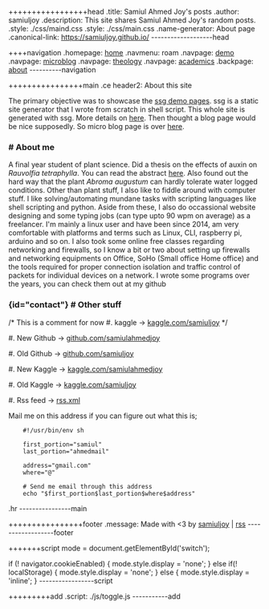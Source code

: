+++++++++++++++++head
.title: Samiul Ahmed Joy's posts
.author: samiuljoy
.description: This site shares Samiul Ahmed Joy's random posts. 
.style: ./css/maind.css
.style: ./css/main.css
.name-generator: About page
.canonical-link: https://samiuljoy.github.io/
-------------------head

++++navigation
.homepage: [home](./index.html)
.navmenu: roam
.navpage: [demo](./demo/base.html)
.navpage: [microblog](./microblog/base.html)
.navpage: [theology](theology/base.html)
.navpage: [academics](academics/base.html)
.backpage: [about](./about.html)
----------navigation

++++++++++++++++main
.ce header2: About this site

The primary objective was to showcase the [ssg demo pages](demo/base.html). ssg is a static site generator that I wrote from scratch in shell script. This whole site is generated with ssg. More details on [here](https://github.com/samiuljoy/ssg). Then thought a blog page would be nice supposedly. So micro blog page is over [here](microblog/base.html).

### # About me

A final year student of plant science. Did a thesis on the effects of auxin on _Rauvolfia tetraphylla_. You can read the abstract [here](assets/abstract2.pdf). Also found out the hard way that the plant _Abroma augustum_ can hardly tolerate water logged conditions. Other than plant stuff, I also like to fiddle around with computer stuff. I like solving/automating mundane tasks with scripting languages like shell scripting and python. Aside from these, I also do occassional website designing and some typing jobs (can type upto 90 wpm on average) as a freelancer. I'm mainly a linux user and have been since 2014, am very comfortable with platforms and terms such as Linux, CLI, raspberry pi, arduino and so on. I also took some online free classes regarding networking and firewalls, so I know a bit or two about setting up firewalls and networking equipments on Office, SoHo (Small office Home office) and the tools required for proper connection isolation and traffic control of packets for individual devices on a network. I wrote some programs over the years, you can check them out at my github

### {id="contact"} # Other stuff

 /* This is a comment for now #. kaggle -> [kaggle.com/samiuljoy](https://www.kaggle.com/samiuljoy) */

#. New Github -> [github.com/samiulahmedjoy](https://www.github.com/samiulahmedjoy)

#. Old Github -> [github.com/samiuljoy](https://www.github.com/samiuljoy)

#. New Kaggle -> [kaggle.com/samiulahmedjoy](https://kaggle.com/samiulahmedjoy)

#. Old Kaggle -> [kaggle.com/samiuljoy](https://kaggle.com/samiuljoy)

#. Rss feed -> [rss.xml](https://samiuljoy.github.io/rss.xml)

Mail me on this address if you can figure out what this is;

```no
	#!/usr/bin/env sh

	first_portion="samiul"
	last_portion="ahmedmail"

	address="gmail.com"
	where="@"

	# Send me email through this address
	echo "$first_portion$last_portion$where$address"
```

.hr
----------------main

++++++++++++++++footer
.message: Made with <3 by [samiuljoy](https://github.com/samiuljoy) | [rss](rss.xml)
------------------footer

+++++++script
mode = document.getElementById('switch');

if (! navigator.cookieEnabled) {
	mode.style.display = 'none';
}
else if(! localStorage) {
	mode.style.display = 'none';
}
else {
	mode.style.display = 'inline';
}
-----------------script

+++++++++add
.script: ./js/toggle.js
-----------add
